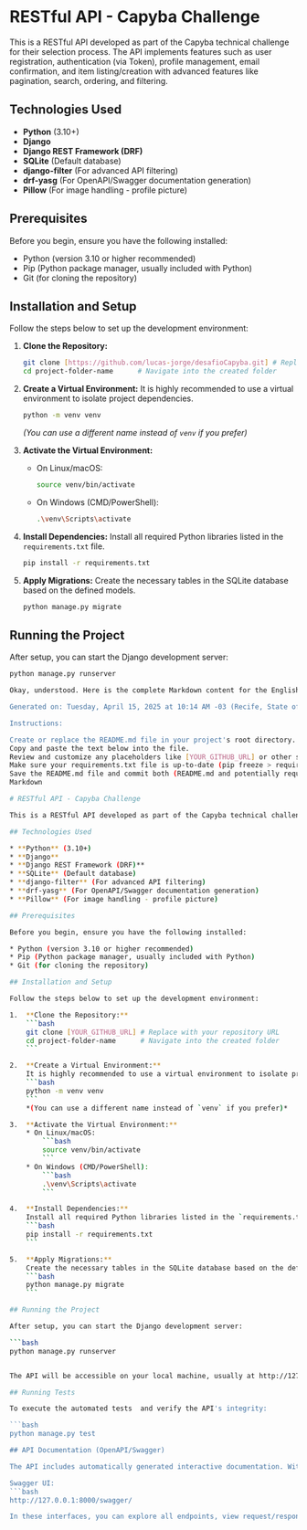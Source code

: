 # RESTful API - Capyba Challenge

This is a RESTful API developed as part of the Capyba technical challenge for their selection process. The API implements features such as user registration, authentication (via Token), profile management, email confirmation, and item listing/creation with advanced features like pagination, search, ordering, and filtering.

## Technologies Used

* **Python** (3.10+)
* **Django**
* **Django REST Framework (DRF)**
* **SQLite** (Default database)
* **django-filter** (For advanced API filtering)
* **drf-yasg** (For OpenAPI/Swagger documentation generation)
* **Pillow** (For image handling - profile picture)

## Prerequisites

Before you begin, ensure you have the following installed:

* Python (version 3.10 or higher recommended)
* Pip (Python package manager, usually included with Python)
* Git (for cloning the repository)

## Installation and Setup

Follow the steps below to set up the development environment:

1.  **Clone the Repository:**
    ```bash
    git clone [https://github.com/lucas-jorge/desafioCapyba.git] # Replace with your repository URL
    cd project-folder-name      # Navigate into the created folder
    ```

2.  **Create a Virtual Environment:**
    It is highly recommended to use a virtual environment to isolate project dependencies.
    ```bash
    python -m venv venv
    ```
    *(You can use a different name instead of `venv` if you prefer)*

3.  **Activate the Virtual Environment:**
    * On Linux/macOS:
        ```bash
        source venv/bin/activate
        ```
    * On Windows (CMD/PowerShell):
        ```bash
        .\venv\Scripts\activate
        ```

4.  **Install Dependencies:**
    Install all required Python libraries listed in the `requirements.txt` file.
    ```bash
    pip install -r requirements.txt
    ```

5.  **Apply Migrations:**
    Create the necessary tables in the SQLite database based on the defined models.
    ```bash
    python manage.py migrate
    ```

## Running the Project

After setup, you can start the Django development server:

```bash
python manage.py runserver

Okay, understood. Here is the complete Markdown content for the English README.md file, based on our discussion and the project's current state.

Generated on: Tuesday, April 15, 2025 at 10:14 AM -03 (Recife, State of Pernambuco, Brazil).

Instructions:

Create or replace the README.md file in your project's root directory.
Copy and paste the text below into the file.
Review and customize any placeholders like [YOUR_GITHUB_URL] or other specific details if necessary.
Make sure your requirements.txt file is up-to-date (pip freeze > requirements.txt).
Save the README.md file and commit both (README.md and potentially requirements.txt) to your GitHub repository (git add ., git commit, git push).
Markdown

# RESTful API - Capyba Challenge

This is a RESTful API developed as part of the Capyba technical challenge for their selection process[cite: 1]. The API implements features such as user registration[cite: 8], authentication (via Token), profile management[cite: 14], email confirmation[cite: 15], and item listing/creation with advanced features like pagination[cite: 9], search[cite: 9], ordering[cite: 13], and filtering[cite: 12]. It also includes automated tests [cite: 17] and OpenAPI documentation[cite: 17].

## Technologies Used

* **Python** (3.10+)
* **Django**
* **Django REST Framework (DRF)**
* **SQLite** (Default database)
* **django-filter** (For advanced API filtering)
* **drf-yasg** (For OpenAPI/Swagger documentation generation)
* **Pillow** (For image handling - profile picture)

## Prerequisites

Before you begin, ensure you have the following installed:

* Python (version 3.10 or higher recommended)
* Pip (Python package manager, usually included with Python)
* Git (for cloning the repository)

## Installation and Setup

Follow the steps below to set up the development environment:

1.  **Clone the Repository:**
    ```bash
    git clone [YOUR_GITHUB_URL] # Replace with your repository URL
    cd project-folder-name      # Navigate into the created folder
    ```

2.  **Create a Virtual Environment:**
    It is highly recommended to use a virtual environment to isolate project dependencies.
    ```bash
    python -m venv venv
    ```
    *(You can use a different name instead of `venv` if you prefer)*

3.  **Activate the Virtual Environment:**
    * On Linux/macOS:
        ```bash
        source venv/bin/activate
        ```
    * On Windows (CMD/PowerShell):
        ```bash
        .\venv\Scripts\activate
        ```

4.  **Install Dependencies:**
    Install all required Python libraries listed in the `requirements.txt` file.
    ```bash
    pip install -r requirements.txt
    ```

5.  **Apply Migrations:**
    Create the necessary tables in the SQLite database based on the defined models.
    ```bash
    python manage.py migrate
    ```

## Running the Project

After setup, you can start the Django development server:

```bash
python manage.py runserver


The API will be accessible on your local machine, usually at http://127.0.0.1:8000/. The API endpoints are available under the /api/ prefix (e.g., http://127.0.0.1:8000/api/register/).

## Running Tests

To execute the automated tests  and verify the API's integrity:

```bash
python manage.py test

## API Documentation (OpenAPI/Swagger)

The API includes automatically generated interactive documentation. With the server running, access one of the following links in your browser:

Swagger UI:
```bash
http://127.0.0.1:8000/swagger/

In these interfaces, you can explore all endpoints, view request/response details, and even make test calls directly.
